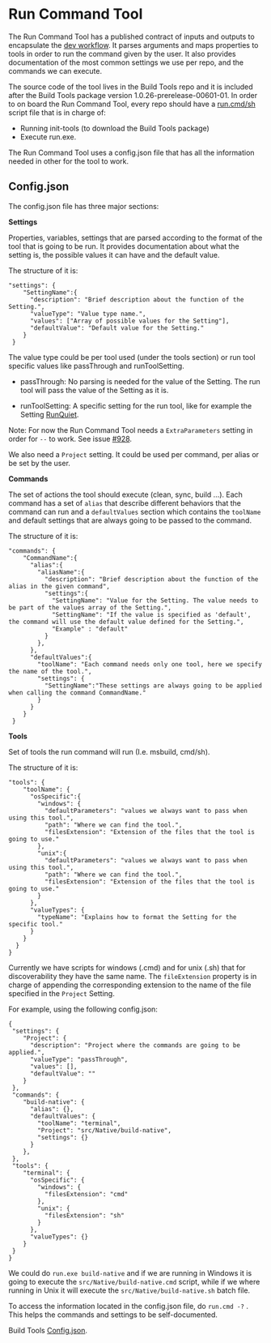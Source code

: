Run Command Tool
===========================
The Run Command Tool has a published contract of inputs and outputs to encapsulate the [dev workflow](Dev-workflow.md). It parses arguments and maps properties to tools in order to run the command given by the user. It also provides documentation of the most common settings we use per repo, and the commands we can execute.

The source code of the tool lives in the Build Tools repo and it is included after the Build Tools package version 1.0.26-prerelease-00601-01. 
In order to on board the Run Command Tool, every repo should have a [run.cmd/sh](../run.cmd) script file that is in charge of:
- Running init-tools (to download the Build Tools package) 
- Execute run.exe.

The Run Command Tool uses a config.json file that has all the information needed in other for the tool to work.

Config.json
---------------------------
The config.json file has three major sections:

**Settings**

Properties, variables, settings that are parsed according to the format of the tool that is going to be run. It provides documentation about what the setting is, the possible values it can have and the default value.

The structure of it is:
```
"settings": {
    "SettingName":{
      "description": "Brief description about the function of the Setting.",
      "valueType": "Value type name.",
      "values": ["Array of possible values for the Setting"],
      "defaultValue": "Default value for the Setting."
    }
 }
```
The value type could be per tool used (under the tools section) or run tool specific values like passThrough and runToolSetting. 

- passThrough: No parsing is needed for the value of the Setting. The run tool will pass the value of the Setting as it is.

- runToolSetting: A specific setting for the run tool, like for example the Setting [RunQuiet](https://github.com/dotnet/buildtools/blob/master/src/Run/Setup.cs#L176).

Note: For now the Run Command Tool needs a `ExtraParameters` setting in order for `--` to work. See issue [#928](https://github.com/dotnet/buildtools/issues/928).

We also need a `Project` setting. It could be used per command, per alias or be set by the user.

**Commands**

The set of actions the tool should execute (clean, sync, build …). Each command has a set of `alias` that describe different behaviors that the command can run and a `defaultValues` section which contains the `toolName` and default settings that are always going to be passed to the command.

The structure of it is:
```
"commands": {
    "CommandName":{
      "alias":{
        "aliasName":{
          "description": "Brief description about the function of the alias in the given command",
          "settings":{
            "SettingName": "Value for the Setting. The value needs to be part of the values array of the Setting.",
            "SettingName": "If the value is specified as 'default', the command will use the default value defined for the Setting.",
            "Example" : "default"
          }
        },
      },
      "defaultValues":{
        "toolName": "Each command needs only one tool, here we specify the name of the tool.",
        "settings": {
          "SettingName":"These settings are always going to be applied when calling the command CommandName."
        }
      }
    }
 }
```

**Tools** 

Set of tools the run command will run (I.e. msbuild, cmd/sh). 

The structure of it is:
```
"tools": {
    "toolName": {
      "osSpecific":{
        "windows": {
          "defaultParameters": "values we always want to pass when using this tool.",
          "path": "Where we can find the tool.",
          "filesExtension": "Extension of the files that the tool is going to use."
        },
        "unix":{
          "defaultParameters": "values we always want to pass when using this tool.",
          "path": "Where we can find the tool.",
          "filesExtension": "Extension of the files that the tool is going to use."
        }
      },
      "valueTypes": {
        "typeName": "Explains how to format the Setting for the specific tool."
      }
    }
  }
}
```
Currently we have scripts for windows (.cmd) and for unix (.sh) that for discoverability they have the same name. The `fileExtension` property is in charge of appending the corresponding extension to the name of the file specified in the `Project` Setting.

For example, using the following config.json:
```
{
 "settings": {
    "Project": {
      "description": "Project where the commands are going to be applied.",
      "valueType": "passThrough",
      "values": [],
      "defaultValue": ""
    }
 },
 "commands": {
    "build-native": {
      "alias": {},
      "defaultValues": {
        "toolName": "terminal",
        "Project": "src/Native/build-native",
        "settings": {}
      }
    },
 },
 "tools": {
    "terminal": {
      "osSpecific": {
        "windows": {
          "filesExtension": "cmd"
        },
        "unix": {
          "filesExtension": "sh"
        }
      },
      "valueTypes": {}
    }
 }
}
```
We could do `run.exe build-native` and if we are running in Windows it is going to execute the `src/Native/build-native.cmd` script, while if we where running in Unix it will execute the `src/Native/build-native.sh` batch file.

To access the information located in the config.json file, do `run.cmd -?` . This helps the commands and settings to be self-documented.

Build Tools [Config.json](../config.json).
